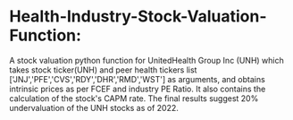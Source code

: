 # Health-Industry-Stock-Valuation-Function:
A stock valuation python function for UnitedHealth Group Inc (UNH) which takes stock ticker(UNH) and peer health tickers list ['JNJ','PFE','CVS','RDY','DHR','RMD','WST']
as arguments, and obtains intrinsic prices as per FCEF and industry PE Ratio. It also contains the calculation of the stock's CAPM rate. The final results suggest 20% undervaluation of the UNH stocks as of 2022.
